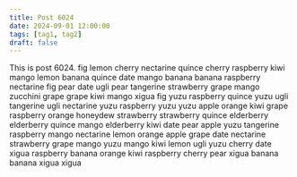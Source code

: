 ```yaml
---
title: Post 6024
date: 2024-09-01 12:00:00
tags: [tag1, tag2]
draft: false
---
```

This is post 6024.
fig
lemon
cherry
nectarine
quince
cherry
raspberry
kiwi
mango
lemon
banana
quince
date
mango
banana
banana
raspberry
nectarine
fig
pear
date
ugli
pear
tangerine
strawberry
grape
mango
zucchini
grape
grape
kiwi
mango
xigua
fig
yuzu
raspberry
quince
yuzu
ugli
tangerine
ugli
nectarine
yuzu
raspberry
yuzu
yuzu
apple
orange
kiwi
grape
raspberry
orange
honeydew
strawberry
strawberry
quince
elderberry
elderberry
quince
mango
elderberry
kiwi
date
pear
apple
yuzu
tangerine
raspberry
mango
nectarine
lemon
orange
apple
grape
date
nectarine
strawberry
grape
mango
yuzu
mango
kiwi
lemon
ugli
yuzu
cherry
date
xigua
raspberry
banana
orange
kiwi
raspberry
cherry
pear
xigua
banana
banana
xigua
xigua

